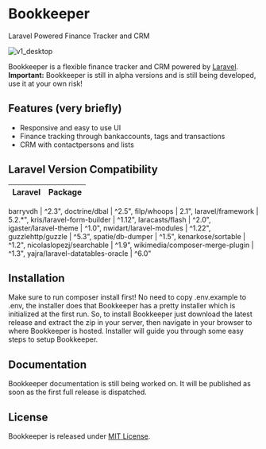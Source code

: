 # Bookkeeper
Laravel Powered Finance Tracker and CRM

![v1_desktop](https://cloud.githubusercontent.com/assets/5340560/23956191/b8ec2d32-09a4-11e7-982e-1b9dee7d659a.png)

Bookkeeper is a flexible finance tracker and CRM powered by [Laravel](https://laravel.com).  
**Important:** Bookkeeper is still in alpha versions and is still being developed, use it at your own risk!

## Features (very briefly)
* Responsive and easy to use UI
* Finance tracking through bankaccounts, tags and transactions
* CRM with contactpersons and lists

## Laravel Version Compatibility

 Laravel                            | Package
:-----------------------------------|:----------


 barryvdh                           | ^2.3",
 doctrine/dbal                      | ^2.5",
 filp/whoops                        | 2.1",
 laravel/framework                  | 5.2.*",
 kris/laravel-form-builder          | ^1.12",
 laracasts/flash                    | ^2.0",
 igaster/laravel-theme              | ^1.0",
 nwidart/laravel-modules            | ^1.22",
 guzzlehttp/guzzle                  | ^5.3",
 spatie/db-dumper                   | ^1.5",
 kenarkose/sortable                 | ^1.2",
 nicolaslopezj/searchable           | ^1.9",
 wikimedia/composer-merge-plugin    | ^1.3",
 yajra/laravel-datatables-oracle    | ^6.0"


## Installation
Make sure to run composer install first!
No need to copy .env.example to .env, the installer does that
Bookkeeper has a pretty installer which is initialized at the first run. So, to install Bookkeeper just download the latest release and extract the zip in your server, then navigate in your browser to where Bookkeeper is hosted. Installer will guide you through some easy steps to setup Bookkeeper.

## Documentation
Bookkeeper documentation is still being worked on. It will be published as soon as the first full release is dispatched.

## License
Bookkeeper is released under [MIT License](https://github.com/kenarkose/Bookkeeper/blob/master/LICENSE).
